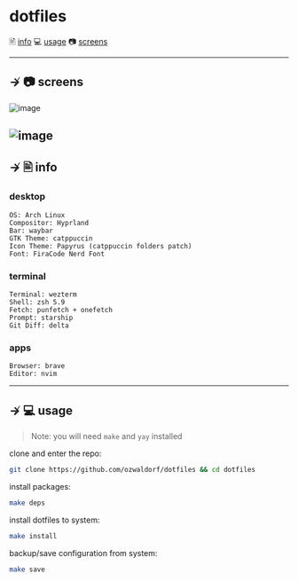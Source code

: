 # dotfiles

🖹 [info](#--info)
💻 [usage](#--usage) 
📷 [screens](#--screens)

---

## ↛ 📷 screens

![image](https://user-images.githubusercontent.com/8976745/226779414-11b5d8be-1f89-40c7-b0e4-c1a022bd954f.png)

![image](https://user-images.githubusercontent.com/8976745/229902601-83d18d4b-8715-44af-b848-eac1a441ac41.png)
---

## ↛ 🖹 info

### desktop

```
OS: Arch Linux 
Compositor: Hyprland
Bar: waybar
GTK Theme: catppuccin
Icon Theme: Papyrus (catppuccin folders patch)
Font: FiraCode Nerd Font
```

### terminal

```
Terminal: wezterm
Shell: zsh 5.9
Fetch: punfetch + onefetch
Prompt: starship
Git Diff: delta
```

### apps

```
Browser: brave
Editor: nvim
```

---

## ↛ 💻 usage

> Note: you will need `make` and `yay` installed

clone and enter the repo:

```sh
git clone https://github.com/ozwaldorf/dotfiles && cd dotfiles
```

install packages:
```sh
make deps
```

install dotfiles to system:

```sh
make install
```

backup/save configuration from system:

```sh
make save
```
